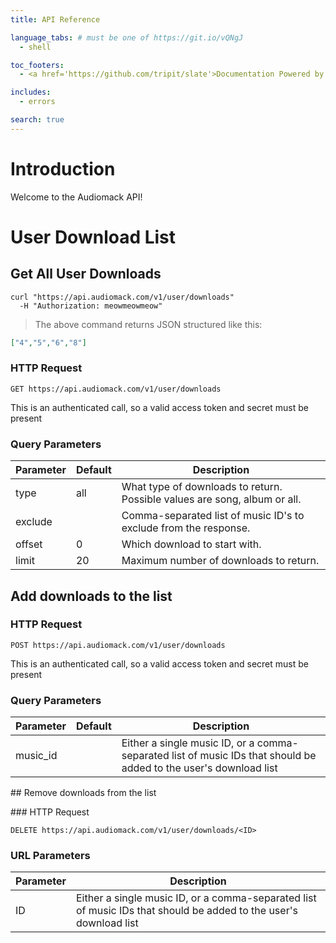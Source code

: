 ```yaml
---
title: API Reference

language_tabs: # must be one of https://git.io/vQNgJ
  - shell

toc_footers:
  - <a href='https://github.com/tripit/slate'>Documentation Powered by Slate</a>

includes:
  - errors

search: true
---
```


# Introduction

Welcome to the Audiomack API!

# User Download List

## Get All User Downloads

```shell
curl "https://api.audiomack.com/v1/user/downloads"
  -H "Authorization: meowmeowmeow"
```

> The above command returns JSON structured like this:

```json
["4","5","6","8"]
```

### HTTP Request

`GET https://api.audiomack.com/v1/user/downloads`

<aside class="notice">
  This is an authenticated call, so a valid access token and secret must be present
</aside>

### Query Parameters

Parameter | Default | Description
--------- | ------- | -----------
type | all | What type of downloads to return.  Possible values are song, album or all.
exclude | | Comma-separated list of music ID's to exclude from the response.
offset | 0 | Which download to start with.
limit | 20 | Maximum number of downloads to return.

## Add downloads to the list

### HTTP Request

`POST https://api.audiomack.com/v1/user/downloads`

<aside class="notice">
  This is an authenticated call, so a valid access token and secret must be present
</aside>

### Query Parameters

Parameter | Default | Description
--------- | ------- | -----------
music_id | | Either a single music ID, or a comma-separated list of music IDs that should be added to the user's download list

## Remove downloads from the list

### HTTP Request

`DELETE https://api.audiomack.com/v1/user/downloads/<ID>`

### URL Parameters

Parameter | Description
--------- | -----------
ID | Either a single music ID, or a comma-separated list of music IDs that should be added to the user's download list


